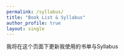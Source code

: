 ```yaml
---
permalink: /syllabus/
title: "Book List & Syllabus"
author_profile: true
layout: single
---
```


我将在这个页面下更新我使用的书单与Syllabus
